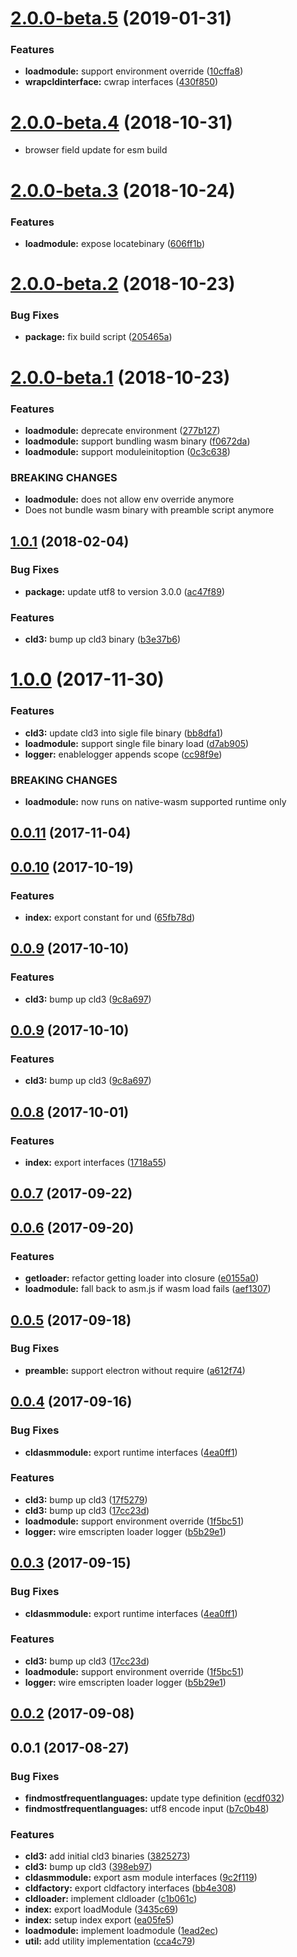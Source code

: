 <a name="2.0.0-beta.5"></a>
# [2.0.0-beta.5](https://github.com/kwonoj/cld3-asm/compare/v2.0.0-beta.4...v2.0.0-beta.5) (2019-01-31)


### Features

* **loadmodule:** support environment override ([10cffa8](https://github.com/kwonoj/cld3-asm/commit/10cffa8))
* **wrapcldinterface:** cwrap interfaces ([430f850](https://github.com/kwonoj/cld3-asm/commit/430f850))



<a name="2.0.0-beta.4"></a>
# [2.0.0-beta.4](https://github.com/kwonoj/cld3-asm/compare/v2.0.0-beta.3...v2.0.0-beta.4) (2018-10-31)

- browser field update for esm build

<a name="2.0.0-beta.3"></a>
# [2.0.0-beta.3](https://github.com/kwonoj/cld3-asm/compare/v2.0.0-beta.2...v2.0.0-beta.3) (2018-10-24)


### Features

* **loadmodule:** expose locatebinary ([606ff1b](https://github.com/kwonoj/cld3-asm/commit/606ff1b))



<a name="2.0.0-beta.2"></a>
# [2.0.0-beta.2](https://github.com/kwonoj/cld3-asm/compare/v2.0.0-beta.1...v2.0.0-beta.2) (2018-10-23)


### Bug Fixes

* **package:** fix build script ([205465a](https://github.com/kwonoj/cld3-asm/commit/205465a))



<a name="2.0.0-beta.1"></a>
# [2.0.0-beta.1](https://github.com/kwonoj/cld3-asm/compare/v1.0.1...v2.0.0-beta.1) (2018-10-23)

### Features

* **loadmodule:** deprecate environment ([277b127](https://github.com/kwonoj/cld3-asm/commit/277b127))
* **loadmodule:** support bundling wasm binary ([f0672da](https://github.com/kwonoj/cld3-asm/commit/f0672da))
* **loadmodule:** support moduleinitoption ([0c3c638](https://github.com/kwonoj/cld3-asm/commit/0c3c638))


### BREAKING CHANGES

* **loadmodule:** does not allow env override anymore
* Does not bundle wasm binary with preamble script anymore


<a name="1.0.1"></a>
## [1.0.1](https://github.com/kwonoj/cld3-asm/compare/v1.0.0...v1.0.1) (2018-02-04)


### Bug Fixes

* **package:** update utf8 to version 3.0.0 ([ac47f89](https://github.com/kwonoj/cld3-asm/commit/ac47f89))


### Features

* **cld3:** bump up cld3 binary ([b3e37b6](https://github.com/kwonoj/cld3-asm/commit/b3e37b6))



<a name="1.0.0"></a>
# [1.0.0](https://github.com/kwonoj/cld3-asm/compare/v0.0.11...v1.0.0) (2017-11-30)


### Features

* **cld3:** update cld3 into sigle file binary ([bb8dfa1](https://github.com/kwonoj/cld3-asm/commit/bb8dfa1))
* **loadmodule:** support single file binary load ([d7ab905](https://github.com/kwonoj/cld3-asm/commit/d7ab905))
* **logger:** enablelogger appends scope ([cc98f9e](https://github.com/kwonoj/cld3-asm/commit/cc98f9e))


### BREAKING CHANGES

* **loadmodule:** now runs on native-wasm supported runtime only



<a name="0.0.11"></a>
## [0.0.11](https://github.com/kwonoj/cld3-asm/compare/v0.0.10...v0.0.11) (2017-11-04)



<a name="0.0.10"></a>
## [0.0.10](https://github.com/kwonoj/cld3-asm/compare/v0.0.9...v0.0.10) (2017-10-19)


### Features

* **index:** export constant for und ([65fb78d](https://github.com/kwonoj/cld3-asm/commit/65fb78d))



<a name="0.0.9"></a>
## [0.0.9](https://github.com/kwonoj/cld3-asm/compare/v0.0.8...v0.0.9) (2017-10-10)


### Features

* **cld3:** bump up cld3 ([9c8a697](https://github.com/kwonoj/cld3-asm/commit/9c8a697))



<a name="0.0.9"></a>
## [0.0.9](https://github.com/kwonoj/cld3-asm/compare/v0.0.8...v0.0.9) (2017-10-10)


### Features

* **cld3:** bump up cld3 ([9c8a697](https://github.com/kwonoj/cld3-asm/commit/9c8a697))



<a name="0.0.8"></a>
## [0.0.8](https://github.com/kwonoj/cld3-asm/compare/v0.0.7...v0.0.8) (2017-10-01)


### Features

* **index:** export interfaces ([1718a55](https://github.com/kwonoj/cld3-asm/commit/1718a55))



<a name="0.0.7"></a>
## [0.0.7](https://github.com/kwonoj/cld3-asm/compare/v0.0.6...v0.0.7) (2017-09-22)



<a name="0.0.6"></a>
## [0.0.6](https://github.com/kwonoj/cld3-asm/compare/v0.0.5...v0.0.6) (2017-09-20)


### Features

* **getloader:** refactor getting loader into closure ([e0155a0](https://github.com/kwonoj/cld3-asm/commit/e0155a0))
* **loadmodule:** fall back to asm.js if wasm load fails ([aef1307](https://github.com/kwonoj/cld3-asm/commit/aef1307))



<a name="0.0.5"></a>
## [0.0.5](https://github.com/kwonoj/cld3-asm/compare/v0.0.4...v0.0.5) (2017-09-18)


### Bug Fixes

* **preamble:** support electron without require ([a612f74](https://github.com/kwonoj/cld3-asm/commit/a612f74))



<a name="0.0.4"></a>
## [0.0.4](https://github.com/kwonoj/cld3-asm/compare/v0.0.2...v0.0.4) (2017-09-16)


### Bug Fixes

* **cldasmmodule:** export runtime interfaces ([4ea0ff1](https://github.com/kwonoj/cld3-asm/commit/4ea0ff1))


### Features

* **cld3:** bump up cld3 ([17f5279](https://github.com/kwonoj/cld3-asm/commit/17f5279))
* **cld3:** bump up cld3 ([17cc23d](https://github.com/kwonoj/cld3-asm/commit/17cc23d))
* **loadmodule:** support environment override ([1f5bc51](https://github.com/kwonoj/cld3-asm/commit/1f5bc51))
* **logger:** wire emscripten loader logger ([b5b29e1](https://github.com/kwonoj/cld3-asm/commit/b5b29e1))



<a name="0.0.3"></a>
## [0.0.3](https://github.com/kwonoj/cld3-asm/compare/v0.0.2...v0.0.3) (2017-09-15)


### Bug Fixes

* **cldasmmodule:** export runtime interfaces ([4ea0ff1](https://github.com/kwonoj/cld3-asm/commit/4ea0ff1))


### Features

* **cld3:** bump up cld3 ([17cc23d](https://github.com/kwonoj/cld3-asm/commit/17cc23d))
* **loadmodule:** support environment override ([1f5bc51](https://github.com/kwonoj/cld3-asm/commit/1f5bc51))
* **logger:** wire emscripten loader logger ([b5b29e1](https://github.com/kwonoj/cld3-asm/commit/b5b29e1))



<a name="0.0.2"></a>
## [0.0.2](https://github.com/kwonoj/cld3-asm/compare/v0.0.1...v0.0.2) (2017-09-08)



<a name="0.0.1"></a>
## 0.0.1 (2017-08-27)


### Bug Fixes

* **findmostfrequentlanguages:** update type definition ([ecdf032](https://github.com/kwonoj/cld3-asm/commit/ecdf032))
* **findmostfrequentlanguages:** utf8 encode input ([b7c0b48](https://github.com/kwonoj/cld3-asm/commit/b7c0b48))


### Features

* **cld3:** add initial cld3 binaries ([3825273](https://github.com/kwonoj/cld3-asm/commit/3825273))
* **cld3:** bump up cld3 ([398eb97](https://github.com/kwonoj/cld3-asm/commit/398eb97))
* **cldasmmodule:** export asm module interfaces ([9c2f119](https://github.com/kwonoj/cld3-asm/commit/9c2f119))
* **cldfactory:** export cldfactory interfaces ([bb4e308](https://github.com/kwonoj/cld3-asm/commit/bb4e308))
* **cldloader:** implement cldloader ([c1b061c](https://github.com/kwonoj/cld3-asm/commit/c1b061c))
* **index:** export loadModule ([3435c69](https://github.com/kwonoj/cld3-asm/commit/3435c69))
* **index:** setup index export ([ea05fe5](https://github.com/kwonoj/cld3-asm/commit/ea05fe5))
* **loadmodule:** implement loadmodule ([1ead2ec](https://github.com/kwonoj/cld3-asm/commit/1ead2ec))
* **util:** add utility implementation ([cca4c79](https://github.com/kwonoj/cld3-asm/commit/cca4c79))



